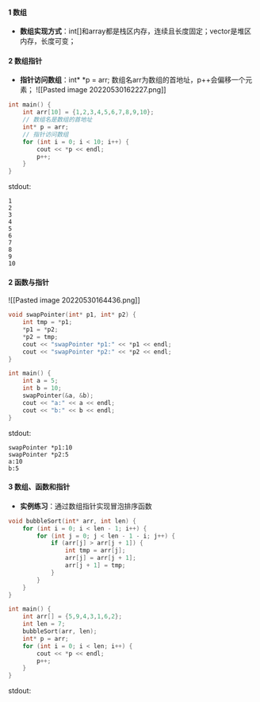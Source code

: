 #### 1 数组
- **数组实现方式**：int[]和array都是栈区内存，连续且长度固定；vector是堆区内存，长度可变；

#### 2 数组指针
- **指针访问数组**：int* *p = arr; 数组名arr为数组的首地址，p++会偏移一个元素；
![[Pasted image 20220530162227.png]]
```cpp
int main() {
    int arr[10] = {1,2,3,4,5,6,7,8,9,10};
    // 数组名是数组的首地址
    int* p = arr;
    // 指针访问数组
    for (int i = 0; i < 10; i++) {
        cout << *p << endl;
        p++;
    }
}
```
stdout:
```
1
2
3
4
5
6
7
8
9
10
```

#### 2 函数与指针
![[Pasted image 20220530164436.png]]
```cpp
void swapPointer(int* p1, int* p2) {
    int tmp = *p1;
    *p1 = *p2;
    *p2 = tmp;
    cout << "swapPointer *p1:" << *p1 << endl;
    cout << "swapPointer *p2:" << *p2 << endl;
}

int main() {
    int a = 5;
    int b = 10;
    swapPointer(&a, &b);
    cout << "a:" << a << endl;
    cout << "b:" << b << endl;
}
```
stdout:
```
swapPointer *p1:10
swapPointer *p2:5
a:10
b:5
```

#### 3 数组、函数和指针
- **实例练习**：通过数组指针实现冒泡排序函数
```cpp
void bubbleSort(int* arr, int len) {
    for (int i = 0; i < len - 1; i++) {
        for (int j = 0; j < len - 1 - i; j++) {
            if (arr[j] > arr[j + 1]) {
                int tmp = arr[j];
                arr[j] = arr[j + 1];
                arr[j + 1] = tmp;
            }
        }
    }
} 

int main() {
    int arr[] = {5,9,4,3,1,6,2};
    int len = 7;
    bubbleSort(arr, len);
    int* p = arr;
    for (int i = 0; i < len; i++) {
        cout << *p << endl;
        p++;
    }
}
```
stdout:
```

```